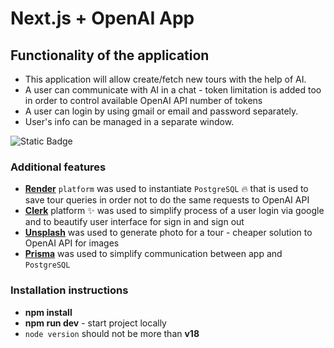 # Next.js + OpenAI App

## Functionality of the application

- This application will allow create/fetch new tours with the help of AI.
- A user can communicate with AI in a chat - token limitation is added too in order to control available OpenAI API number of tokens
- A user can login by using gmail or email and password separately.
- User's info can be managed in a separate window.

![Static Badge](https://img.shields.io/badge/build--1.0.0-nextjsOpenAIApp-brightgreen)

### Additional features

* **[Render](https://render.com/)** `platform` was used to instantiate `PostgreSQL` 🔥 that is used to save tour queries in order not to do the same requests to OpenAI API
* **[Clerk](https://clerk.com/)** platform ✨ was used  to simplify  process of a user login via google and to beautify user interface for sign in and sign out
* **[Unsplash](https://unsplash.com/)** was used to generate photo for a tour - cheaper solution to OpenAI API for images
* **[Prisma](https://www.prisma.io/)** was used to simplify communication between app and `PostgreSQL`

### Installation instructions

- **npm install**
- **npm run dev** - start project locally
- `node version` should not be more than **v18**
